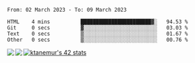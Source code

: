 <!--START_SECTION:waka-->

```text
From: 02 March 2023 - To: 09 March 2023

HTML    4 mins          ███████████████████████▓░   94.53 %
Git     0 secs          ▓░░░░░░░░░░░░░░░░░░░░░░░░   03.03 %
Text    0 secs          ▒░░░░░░░░░░░░░░░░░░░░░░░░   01.67 %
Other   0 secs          ▒░░░░░░░░░░░░░░░░░░░░░░░░   00.76 %
```

<!--END_SECTION:waka-->
<a href="https://github.com/anuraghazra/github-readme-stats">
  <img align="left" src="https://github-readme-stats.vercel.app/api?username=Tanesan&count_private=true&show_icons=true" />
<img align="left" src="https://github-readme-stats.vercel.app/api/top-langs/?username=Tanesan" />
</a>

[![ktanemur's 42 stats](https://badge42.vercel.app/api/v2/cl1wslf6s002109l771rng2w8/stats?cursusId=21&coalitionId=62)](https://github.com/JaeSeoKim/badge42)
